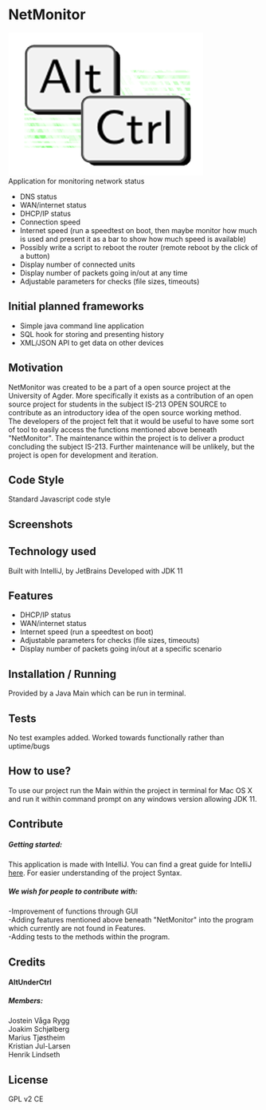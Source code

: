 


# NetMonitor
![](Images/LogoAC.png)   
Application for monitoring network status
- DNS status
- WAN/internet status
- DHCP/IP status
- Connection speed
- Internet speed (run a speedtest on boot, then maybe       monitor how much is used and present it as a
bar to show how much speed is available)
- Possibly write a script to reboot the router (remote reboot by the click of a button)
- Display number of connected units
- Display number of packets going in/out at any time
- Adjustable parameters for checks (file sizes, timeouts)

## Initial planned frameworks
- Simple java command line application
- SQL hook for storing and presenting history
- XML/JSON API to get data on other devices

## Motivation
NetMonitor was created to be a part of a open source project at the University of Agder.
More specifically it exists as a contribution of an open source project for students in the subject IS-213 OPEN SOURCE
to contribute as an introductory idea of the open source working method.  
The developers of the project felt that it would be useful to have some sort of tool to easily access the functions mentioned above beneath "NetMonitor".
The maintenance within the project is to deliver a product concluding the subject IS-213.
Further maintenance will be unlikely, but the project is open for development and iteration.

## Code Style
Standard Javascript code style

## Screenshots
## Technology used
Built with IntelliJ, by JetBrains
Developed with JDK 11

## Features
- DHCP/IP status
- WAN/internet status
- Internet speed (run a speedtest on boot)
- Adjustable parameters for checks (file sizes, timeouts)
- Display number of packets going in/out at a specific scenario


## Installation / Running
Provided by a Java Main which can be run in terminal.

## Tests
No test examples added.
Worked towards functionally rather than uptime/bugs

## How to use?
To use our project run the Main within the project in terminal for Mac OS X
 and run it within command prompt on any windows version allowing JDK 11.

 ## Contribute
 ##### Getting started:  
 This application is made with IntelliJ. You can find a great guide for IntelliJ [here](https://www.jetbrains.com/idea/documentation/).
 For easier understanding of the project Syntax.

 ##### We wish for people to contribute with:  
 -Improvement of functions through GUI  
 -Adding features mentioned above beneath "NetMonitor" into the
 program which currently are not found in Features.  
 -Adding tests to the methods within the program.

 ## Credits   
 #### AltUnderCtrl   
 ##### Members:   
 Jostein Våga Rygg   
 Joakim Schjølberg   
 Marius Tjøstheim   
 Kristian Jul-Larsen   
 Henrik Lindseth

 ## License
 GPL v2
 CE
